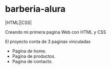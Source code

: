 # barberia-alura

|HTML||CSS|

Creando mi primera pagina Web con HTML y CSS

El proyecto conta de 3 paginas vinculadas

* Pagina de home.
* Pagina de productos.
* Pagina de contacto.
